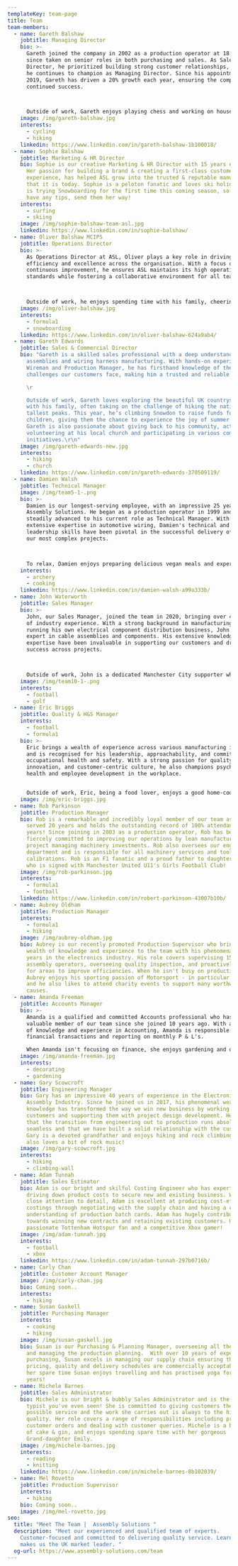 ```yaml
---
templateKey: team-page
title: Team
team-members:
  - name: Gareth Balshaw
    jobtitle: Managing Director
    bio: >-
      Gareth joined the company in 2002 as a production operator at 18 and has
      since taken on senior roles in both purchasing and sales. As Sales
      Director, he prioritized building strong customer relationships, a value
      he continues to champion as Managing Director. Since his appointment in
      2019, Gareth has driven a 20% growth each year, ensuring the company's
      continued success.



      Outside of work, Gareth enjoys playing chess and working on house renovations, where his attention to detail and problem-solving skills shine.
    image: /img/gareth-balshaw.jpg
    interests:
      - cycling
      - hiking
    linkedin: https://www.linkedin.com/in/gareth-balshaw-1b100018/
  - name: Sophie Balshaw
    jobtitle: Marketing & HR Director
    bio: Sophie is our creative Marketing & HR Director with 15 years experience.
      Her passion for building a brand & creating a first-class customer
      experience, has helped ASL grow into the trusted & reputable manufacturer
      that it is today. Sophie is a peloton fanatic and loves ski holidays. She
      is trying Snowboarding for the first time this coming season, so if you
      have any tips, send them her way!
    interests:
      - surfing
      - skiing
    image: /img/sophie-balshaw-team-asl.jpg
    linkedin: https://www.linkedin.com/in/sophie-balshaw/
  - name: Oliver Balshaw MCIPS
    jobtitle: Operations Director
    bio: >-
      As Operations Director at ASL, Oliver plays a key role in driving
      efficiency and excellence across the organisation. With a focus on
      continuous improvement, he ensures ASL maintains its high operational
      standards while fostering a collaborative environment for all teams.



      Outside of work, he enjoys spending time with his family, cheering on Bolton Wanderers, and following Formula One. An avid golfer and budding sourdough baker, he enjoys exploring new hobbies. A lover of adventure, his favourite holidays involve snowboarding, combining his love for the outdoors with a thrill for speed.
    image: /img/oliver-balshaw.jpg
    interests:
      - formula1
      - snowboarding
    linkedin: https://www.linkedin.com/in/oliver-balshaw-624a9ab4/
  - name: Gareth Edwards
    jobtitle: Sales & Commercial Director
    bio: "Gareth is a skilled sales professional with a deep understanding of cable
      assemblies and wiring harness manufacturing. With hands-on experience as a
      Wireman and Production Manager, he has firsthand knowledge of the
      challenges our customers face, making him a trusted and reliable partner.

      \r

      Outside of work, Gareth loves exploring the beautiful UK countryside
      with his family, often taking on the challenge of hiking the nation's
      tallest peaks. This year, he’s climbing Snowdon to raise funds for local
      children, giving them the chance to experience the joy of summer camp.
      Gareth is also passionate about giving back to his community, actively
      volunteering at his local church and participating in various community
      initiatives.\r\n"
    image: /img/gareth-edwards-new.jpg
    interests:
      - hiking
      - church
    linkedin: https://www.linkedin.com/in/gareth-edwards-370509119/
  - name: Damien Walsh
    jobtitle: Technical Manager
    image: /img/team5-1-.png
    bio: >-
      Damien is our longest-serving employee, with an impressive 25 years at
      Assembly Solutions. He began as a production operator in 1999 and has
      steadily advanced to his current role as Technical Manager. With his
      extensive expertise in automotive wiring, Damien's technical and
      leadership skills have been pivotal in the successful delivery of some of
      our most complex projects.



      To relax, Damien enjoys preparing delicious vegan meals and experimenting with new recipes. He has a deep appreciation for the outdoors and cherishes spending time exploring nature with his family. In addition, Damien has a passion for Field Archery, which combines his love for precision and adventure.
    interests:
      - archery
      - cooking
    linkedin: https://www.linkedin.com/in/damien-walsh-a99a333b/
  - name: John Waterworth
    jobtitle: Sales Manager
    bio: >-
      John, our Sales Manager, joined the team in 2020, bringing over 40 years
      of industry experience. With a strong background in manufacturing and
      running his own electrical component distribution business, John is a true
      expert in cable assemblies and components. His extensive knowledge and
      expertise have been invaluable in supporting our customers and driving
      success across projects.



      Outside of work, John is a dedicated Manchester City supporter who enjoys watching their matches with a pint of Guinness in hand. His enthusiasm for football reflects the same energy and passion he brings to his work every day.
    image: /img/team10-1-.png
    interests:
      - football
      - golf
  - name: Eric Briggs
    jobtitle: Quality & H&S Manager
    interests:
      - football
      - formula1
    bio: >-
      Eric brings a wealth of experience across various manufacturing industries
      and is recognised for his leadership, approachability, and commitment to
      occupational health and safety. With a strong passion for quality,
      innovation, and customer-centric culture, he also champions psychological
      health and employee development in the workplace.


      Outside of work, Eric, being a food lover, enjoys a good home-cooked meal and dining out. A fan of high-performance cars, his favourites are the Ferrari F355 and BMW E60 V10 M5. In his downtime, Eric enjoys cycling, swimming, academic reading, and watching the iconic 1980s Miami Vice series.
    image: /img/eric-briggs.jpg
  - name: Rob Parkinson
    jobtitle: Production Manager
    bio: Rob is a remarkable and incredibly loyal member of our team as he has
      served 20 years and holds the outstanding record of 100% attendance for 20
      years! Since joining in 2003 as a production operator, Rob has been
      fiercely committed to improving our operations by lean manufacturing and
      project managing machinery investments. Rob also oversees our engineering
      department and is responsible for all machinery services and tooling
      calibrations. Rob is an F1 fanatic and a proud father to daughter Daisy
      who is signed with Manchester United U11's Girls Football Club!
    image: /img/rob-parkinson.jpg
    interests:
      - formula1
      - football
    linkedin: https://www.linkedin.com/in/robert-parkinson-43007b10b/
  - name: Aubrey Oldham
    jobtitle: Production Manager
    interests:
      - formula1
      - hiking
    image: /img/aubrey-oldham.jpg
    bio: Aubrey is our recently promoted Production Supervisor who brings a valuable
      wealth of knowledge and experience to the team with his phenomenal 40
      years in the electronics industry. His role covers supervising 15 cable
      assembly operators, overseeing quality inspection, and proactively looking
      for areas to improve efficiencies. When he isn't busy on production,
      Aubrey enjoys his sporting passion of Motorsport - in particular Rallying,
      and he also likes to attend charity events to support many worthwhile
      causes.
  - name: Amanda Freeman
    jobtitle: Accounts Manager
    bio: >-
      Amanda is a qualified and committed Accounts professional who has been a
      valuable member of our team since she joined 10 years ago. With a wealth
      of knowledge and experience in Accounting, Amanda is responsible for all
      financial transactions and reporting on monthly P & L's.

      When Amanda isn't focusing on finance, she enjoys gardening and decorating her beautiful home!
    image: /img/amanda-freeman.jpg
    interests:
      - decorating
      - gardening
  - name: Gary Scowcroft
    jobtitle: Engineering Manager
    bio: Gary has an impressive 40 years of experience in the Electronics & Cable
      Assembly Industry. Since he joined us in 2017, his phenomenal wealth of
      knowledge has transformed the way we win new business by working with
      customers and supporting them with project design development. He ensures
      that the transition from engineering out to production runs absolutely
      seamless and that we have built a solid relationship with the customer.
      Gary is a devoted grandfather and enjoys hiking and rock climbing - he
      also loves a bit of rock music!
    image: /img/gary-scowcroft.jpg
    interests:
      - hiking
      - climbing-wall
  - name: Adam Tunnah
    jobtitle: Sales Estimator
    bio: Adam is our bright and skilful Costing Engineer who has expertise in
      driving down product costs to secure new and existing business. With a
      close attention to detail, Adam is excellent at producing cost-effective
      costings through negotiating with the supply chain and having a clear
      understanding of production batch cards. Adam has hugely contributed
      towards winning new contracts and retaining existing customers. He is a
      passionate Tottenham Hotspur fan and a competitive Xbox gamer!
    image: /img/adam-tunnah.jpg
    interests:
      - football
      - xbox
    linkedin: https://www.linkedin.com/in/adam-tunnah-297b0716b/
  - name: Carly Chan
    jobtitle: Customer Account Manager
    image: /img/carly-chan.jpg
    bio: C﻿oming soon..
    interests:
      - hiking
  - name: Susan Gaskell
    jobtitle: Purchasing Manager
    interests:
      - cooking
      - hiking
    image: /img/susan-gaskell.jpg
    bio: Susan is our Purchasing & Planning Manager, overseeing all the supply chain
      and managing the production planning.  With over 10 years of experience in
      purchasing, Susan excels in managing our supply chain ensuring that
      pricing, quality and delivery schedules are commercially acceptable. In
      her spare time Susan enjoys travelling and has practised yoga for 33
      years!
  - name: Michele Barnes
    jobtitle: Sales Administrator
    bio: Michele is our bright & bubbly Sales Administrator and is the fastest
      typist you've even seen! She is committed to giving customers the best
      possible service and the work she carries out is always to the highest
      quality. Her role covers a range of responsibilities including processing
      customer orders and dealing with customer queries. Michele is a big lover
      of cake & gin, and enjoys spending spare time with her gorgeous
      Grand-daughter Emily.
    image: /img/michele-barnes.jpg
    interests:
      - reading
      - knitting
    linkedin: https://www.linkedin.com/in/michele-barnes-8b102039/
  - name: Mel Rovetto
    jobtitle: Production Supervisor
    interests:
      - hiking
    bio: C﻿oming soon..
    image: /img/mel-rovetto.jpg
seo:
  title: "Meet The Team |  Assembly Solutions "
  description: "Meet our experienced and qualified team of experts.
    Customer-focused and committed to delivering quality service. Learn what
    makes us the UK market leader. "
  og-url: https://www.assembly-solutions.com/team
---
```

